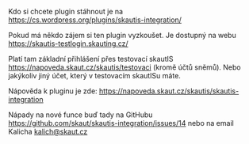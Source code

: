 Kdo si chcete plugin stáhnout je na https://cs.wordpress.org/plugins/skautis-integration/

Pokud má někdo zájem si ten plugin vyzkoušet. Je dostupný na webu https://skautis-testlogin.skauting.cz/

Platí tam základní přihlášení přes testovací skautIS https://napoveda.skaut.cz/skautis/testovaci (kromě účtů sněmů). Nebo jakýkoliv jiný účet, který v testovacím skautISu máte.

Nápověda k pluginu je zde: https://napoveda.skaut.cz/skautis/skautis-integration

Nápady na nové funce buď tady na GitHubu https://github.com/skaut/skautis-integration/issues/14 nebo na email Kalicha kalich@skaut.cz
